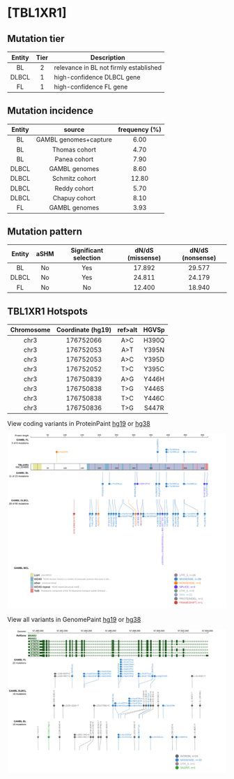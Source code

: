 # [TBL1XR1]

## Mutation tier

|Entity|Tier|Description                           |
|:------:|:----:|--------------------------------------|
|BL    |2   |relevance in BL not firmly established|
|DLBCL |1   |high-confidence DLBCL gene            |
|FL    |1   |high-confidence FL gene               |
## Mutation incidence

|Entity|source               |frequency (%)|
|:------:|:---------------------:|:-------------:|
|BL    |GAMBL genomes+capture| 6.00        |
|BL    |Thomas cohort        | 4.70        |
|BL    |Panea cohort         | 7.90        |
|DLBCL |GAMBL genomes        | 8.60        |
|DLBCL |Schmitz cohort       |12.80        |
|DLBCL |Reddy cohort         | 5.70        |
|DLBCL |Chapuy cohort        | 8.10        |
|FL    |GAMBL genomes        | 3.93        |

## Mutation pattern

|Entity|aSHM|Significant selection|dN/dS (missense)|dN/dS (nonsense)|
|:------:|:----:|:---------------------:|:----------------:|:----------------:|
|BL    |No  |Yes                  |17.892          |29.577          |
|DLBCL |No  |Yes                  |24.811          |24.179          |
|FL    |No  |No                   |12.400          |18.940          |




 ## TBL1XR1 Hotspots

| Chromosome |Coordinate (hg19) | ref>alt | HGVSp | 
 | :---:| :---: | :--: | :---: |
| chr3 | 176752066 | A>C | H390Q |
| chr3 | 176752053 | A>T | Y395N |
| chr3 | 176752053 | A>C | Y395D |
| chr3 | 176752052 | T>C | Y395C |
| chr3 | 176750839 | A>G | Y446H |
| chr3 | 176750838 | T>G | Y446S |
| chr3 | 176750838 | T>C | Y446C |
| chr3 | 176750836 | T>G | S447R |

View coding variants in ProteinPaint [hg19](https://www.bcgsc.ca/downloads/morinlab/GAMBL/test/genes/TBL1XR1_protein.html)  or [hg38](https://www.bcgsc.ca/downloads/morinlab/GAMBL/test/genes/TBL1XR1_protein_hg38.html)

![image](images/proteinpaint/TBL1XR1_NM_024665.svg)

View all variants in GenomePaint [hg19](https://www.bcgsc.ca/downloads/morinlab/GAMBL/test/genes/TBL1XR1.html)  or [hg38](https://www.bcgsc.ca/downloads/morinlab/GAMBL/test/genes/TBL1XR1_hg38.html)

![image](images/proteinpaint/TBL1XR1.svg)
